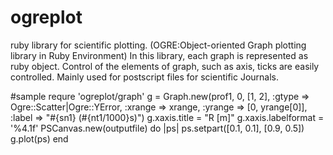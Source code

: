 # ogreplot
ruby library for scientific plotting. (OGRE:Object-oriented Graph plotting library in Ruby Environment)
In this library, each graph is represented as ruby object. Control of the elements of graph, such as axis, ticks are easily controlled.
Mainly used for postscript files for scientific Journals. 

#sample
    requre 'ogreplot/graph'
    g = Graph.new(prof1, 0, [1, 2], :gtype => Ogre::Scatter|Ogre::YError, :xrange => xrange, :yrange => [0, yrange[0]], :label => "#{sn1} (#{nt1/1000}s)")
    g.xaxis.title = "R [m]"
    g.xaxis.labelformat = '%4.1f'
    PSCanvas.new(outputfile) do |ps|
      ps.setpart([0.1, 0.1], [0.9, 0.5])
      g.plot(ps)
    end
